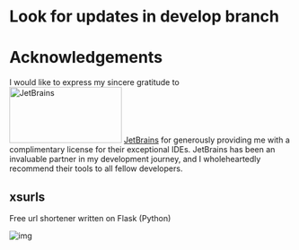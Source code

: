 # Look for updates in develop branch

# Acknowledgements

I would like to express my sincere gratitude to
<img src="https://www.amrutsoftware.com/wp-content/uploads/2021/07/logo_JetBrains_v3.svg" width="200" height="100" alt="JetBrains"> [JetBrains](https://www.jetbrains.com/)
for generously providing me with a complimentary license for their exceptional IDEs. JetBrains has been an invaluable partner in my development journey, and I wholeheartedly recommend their tools to all fellow developers.


## xsurls
Free url shortener written on Flask (Python)

![img](https://user-images.githubusercontent.com/93985070/215116083-debd0d02-59e0-4fb2-8f13-022fb6eb0c71.png)

